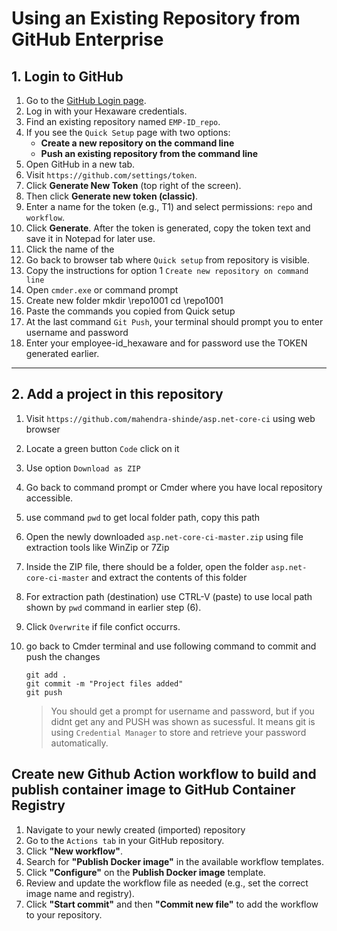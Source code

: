 # Using an Existing Repository from GitHub Enterprise

## 1. Login to GitHub

1. Go to the [GitHub Login page](https://github.com/hexavarsity-mavericks/).
2. Log in with your Hexaware credentials.
3. Find an existing repository named `EMP-ID_repo`.
4. If you see the `Quick Setup` page with two options:
    - **Create a new repository on the command line**
    - **Push an existing repository from the command line**
5. Open GitHub in a new tab.
6. Visit `https://github.com/settings/token`.
7. Click **Generate New Token** (top right of the screen).
8. Then click **Generate new token (classic)**.
9. Enter a name for the token (e.g., T1) and select permissions: `repo` and `workflow`.
10. Click **Generate**. After the token is generated, copy the token text and save it in Notepad for later use.
11. Click the name of the
12. Go back to browser tab where `Quick setup` from repository is visible.
13. Copy the instructions for option 1 `Create new repository on command line`
14. Open `cmder.exe` or command prompt
15. Create new folder
    mkdir \repo1001
    cd \repo1001
16. Paste the commands you copied from Quick setup
17. At the last command `Git Push`, your terminal should prompt you to enter username and password
18. Enter your employee-id_hexaware and for password use the TOKEN generated earlier.
---

## 2. Add a project in this repository

1. Visit `https://github.com/mahendra-shinde/asp.net-core-ci` using web browser
2. Locate a green button `Code` click on it
3. Use option `Download as ZIP`
4. Go back to command prompt or Cmder where you have local repository accessible.
6. use command `pwd` to get local folder path, copy this path
7. Open the newly downloaded `asp.net-core-ci-master.zip` using file extraction tools like WinZip or 7Zip
8. Inside the ZIP file, there should be a folder, open the folder `asp.net-core-ci-master` and extract the contents of this folder
9. For extraction path (destination) use CTRL-V (paste) to use local path shown by `pwd` command in earlier step (6).
10. Click `Overwrite` if file confict occurrs.
11. go back to Cmder terminal and use following command to commit and push the changes
    ```
    git add .
    git commit -m "Project files added"
    git push
    ```

    > You should get a prompt for username and password, but if you didnt get any and PUSH was shown as sucessful. It means git is using `Credential Manager` to store and retrieve your password automatically.


## Create new Github Action workflow to build and publish container image to GitHub Container Registry

1. Navigate to your newly created (imported) repository
2. Go to the `Actions tab` in your GitHub repository.
3. Click **"New workflow"**.
4. Search for **"Publish Docker image"** in the available workflow templates.
5. Click **"Configure"** on the **Publish Docker image** template.
6. Review and update the workflow file as needed (e.g., set the correct image name and registry).
7. Click **"Start commit"** and then **"Commit new file"** to add the workflow to your repository.


